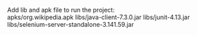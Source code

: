 Add lib and apk file to run the project:  
apks/org.wikipedia.apk
libs/java-client-7.3.0.jar
libs/junit-4.13.jar
libs/selenium-server-standalone-3.141.59.jar
